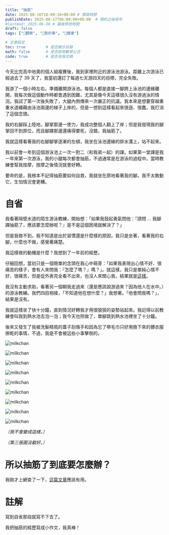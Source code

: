 ```yaml
---
title: "抽筋"
date: 2025-08-16T18:09:16+08:00 # 撰寫時間
publishDate: 2025-08-17T06:00:00+08:00  # 預約之後發布
#lastmod: 2025-06-30 # 最後修改時間
draft: false
tags: ["🤔觀察", "🐧我的事", "💪健康"]

# 文章設定
toc: true         # 是否顯示目錄
math: false       # 是否啟用數學公式
code: true        # 是否有程式碼
---
```


今天比完高中地奧的個人組複賽後，我到家裡附近的游泳池游泳。距離上次游泳已經過去了 39 天了，我當初還訂了每週七天游四天的目標，完全失敗。

我游了一個小時左右，準備離開游泳池。每個人都是直接一腳跨上泳池的邊緣離開，我每次做這個動作時都會遇到困難，尤其是像今天這樣很久沒有游過泳的情況。我試了第一次後失敗了，大腿內側傳來一次嚴正的抗議。我本來是想要穿越重重水道繩藉由泳池兩邊的梯子上岸的，但是一想到這樣看起來很遜、很蠢，我打消了這個念頭。

我的右腳踩上陸地，腳掌那邊一使力，我成功整個人翻上了岸；但是我發現我的腳掌回不到原位，而且腳踝那邊還痛得要死，沒錯，我抽筋了。

我就這樣看著我的右腳腳掌逐漸的左傾，我坐在泳池邊緣的排水溝上，站不起來。

我以前會一年到這個游泳池上一次一對二（和我弟一起）的課。如果第一堂課是我一年來第一次游泳，我的小腿每次都會抽筋，不過通常是在游泳的過程中。當時教練會幫我按摩，按摩之後情況就會好轉。

要命的是，我根本不記得抽筋要如何自救，我就坐在原地看著我的腳。我不太敢動它，生怕情況會更糟。

# 自省

我看著隔壁水道的陌生游泳教練，開始想：「如果我鼓起勇氣問他：『請問 ... 我腳踝抽筋了，應該要怎麼辦呢？』是不是這個困境就解決了？」

但是我做不到，我不知道是出於習慣還是什麼樣的原因，我只是坐著，看著我的右腳，什麼也不做，感覺著痛楚。

我這樣做的動機是什麼？我想到了一年前的經歷。

仔細回想，當初只是一個簡單的念頭在我心中萌芽：「如果我表現出心情不好、很痛苦的樣子，會有人來問我：『怎麼了嗎？』嗎？」。就這樣，我只是單純心情不好、很痛苦，但是從外表完全看不出來，也沒人來關心我，結果就是[這樣](https://tux24.xyz/articles/the-endless-loop)。

我沒有主動求助，看著另一個朝我走過來（還是應該說游過來？因為他人在水中。）的游泳教練。我們四目相接，「不知道他在想什麼？」我想著。「他會問我嗎？」，結果是沒有。

我就這樣坐了快十分鐘，直到情況好轉我才用很狼狽的姿勢站起來。我記得以前教練會叫我到熱水池去泡一泡；我今天也照做了，單腳跳到熱水池裡坐了十分鐘。

後來又發生了我被洗髮精瓶的蓋子刮傷手和因為忘了帶毛巾只好用換下來的髒衣服擦乾的事情，不過，我是不會被這些小事擊倒的。

![milkchan](images/milk1.jpg)

![milkchan](images/milk2.jpg)

![milkchan](images/milk3.jpg)

![milkchan](images/milk4.jpg)

![milkchan](images/milk5.jpg)

![milkchan](images/milk6.jpg)

![milkchan](images/milk7.jpg)

![milkchan](images/milk8.jpg)

![milkchan](images/milk9.jpg)

_（我不會變成這樣。）_

_（第三張圖沒截好。）_

# 所以抽筋了到底要怎麼辦？

我剛才上網查了一下，[這篇文章](https://www.wikihow.com/Deal-with-Foot-Cramps)應該有用。

# 註解

寫到自省那段就寫不下去了。

我把抽筋的經歷寫成小作文，我真棒！